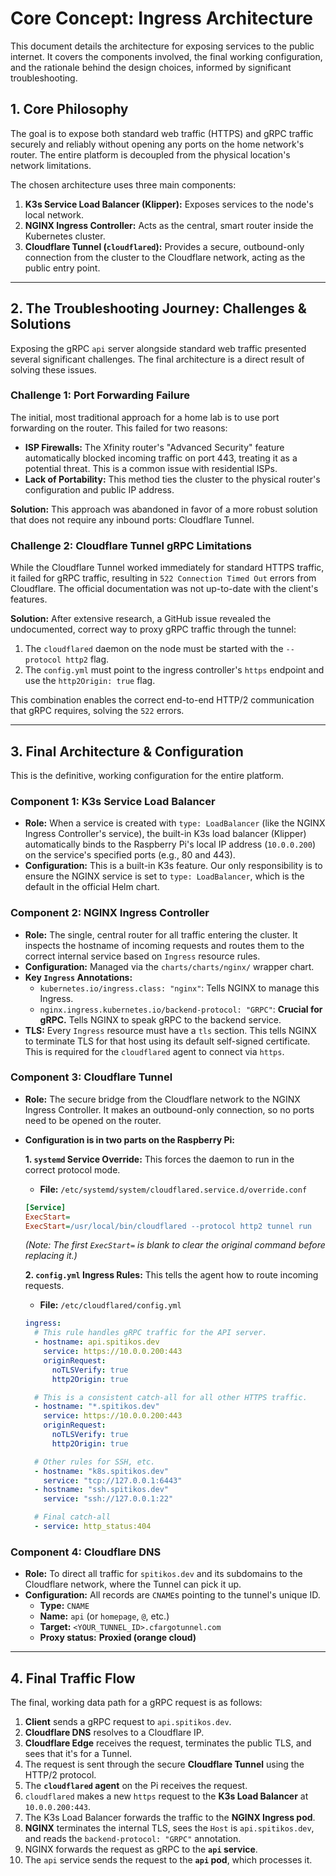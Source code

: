# Core Concept: Ingress Architecture

This document details the architecture for exposing services to the public internet. It covers the components involved, the final working configuration, and the rationale behind the design choices, informed by significant troubleshooting.

## 1. Core Philosophy

The goal is to expose both standard web traffic (HTTPS) and gRPC traffic securely and reliably without opening any ports on the home network's router. The entire platform is decoupled from the physical location's network limitations.

The chosen architecture uses three main components:
1.  **K3s Service Load Balancer (Klipper):** Exposes services to the node's local network.
2.  **NGINX Ingress Controller:** Acts as the central, smart router inside the Kubernetes cluster.
3.  **Cloudflare Tunnel (`cloudflared`):** Provides a secure, outbound-only connection from the cluster to the Cloudflare network, acting as the public entry point.

---

## 2. The Troubleshooting Journey: Challenges & Solutions

Exposing the gRPC `api` server alongside standard web traffic presented several significant challenges. The final architecture is a direct result of solving these issues.

### Challenge 1: Port Forwarding Failure

The initial, most traditional approach for a home lab is to use port forwarding on the router. This failed for two reasons:
*   **ISP Firewalls:** The Xfinity router's "Advanced Security" feature automatically blocked incoming traffic on port 443, treating it as a potential threat. This is a common issue with residential ISPs.
*   **Lack of Portability:** This method ties the cluster to the physical router's configuration and public IP address.

**Solution:** This approach was abandoned in favor of a more robust solution that does not require any inbound ports: Cloudflare Tunnel.

### Challenge 2: Cloudflare Tunnel gRPC Limitations

While the Cloudflare Tunnel worked immediately for standard HTTPS traffic, it failed for gRPC traffic, resulting in `522 Connection Timed Out` errors from Cloudflare. The official documentation was not up-to-date with the client's features.

**Solution:** After extensive research, a GitHub issue revealed the undocumented, correct way to proxy gRPC traffic through the tunnel:
1.  The `cloudflared` daemon on the node must be started with the `--protocol http2` flag.
2.  The `config.yml` must point to the ingress controller's `https` endpoint and use the `http2Origin: true` flag.

This combination enables the correct end-to-end HTTP/2 communication that gRPC requires, solving the `522` errors.

---

## 3. Final Architecture & Configuration

This is the definitive, working configuration for the entire platform.

### Component 1: K3s Service Load Balancer

*   **Role:** When a service is created with `type: LoadBalancer` (like the NGINX Ingress Controller's service), the built-in K3s load balancer (Klipper) automatically binds to the Raspberry Pi's local IP address (`10.0.0.200`) on the service's specified ports (e.g., 80 and 443).
*   **Configuration:** This is a built-in K3s feature. Our only responsibility is to ensure the NGINX service is set to `type: LoadBalancer`, which is the default in the official Helm chart.

### Component 2: NGINX Ingress Controller

*   **Role:** The single, central router for all traffic entering the cluster. It inspects the hostname of incoming requests and routes them to the correct internal service based on `Ingress` resource rules.
*   **Configuration:** Managed via the `charts/charts/nginx/` wrapper chart.
*   **Key `Ingress` Annotations:**
    *   `kubernetes.io/ingress.class: "nginx"`: Tells NGINX to manage this Ingress.
    *   `nginx.ingress.kubernetes.io/backend-protocol: "GRPC"`: **Crucial for gRPC.** Tells NGINX to speak gRPC to the backend service.
*   **TLS:** Every `Ingress` resource must have a `tls` section. This tells NGINX to terminate TLS for that host using its default self-signed certificate. This is required for the `cloudflared` agent to connect via `https`.

### Component 3: Cloudflare Tunnel

*   **Role:** The secure bridge from the Cloudflare network to the NGINX Ingress Controller. It makes an outbound-only connection, so no ports need to be opened on the router.
*   **Configuration is in two parts on the Raspberry Pi:**

    **1. `systemd` Service Override:** This forces the daemon to run in the correct protocol mode.
    *   **File:** `/etc/systemd/system/cloudflared.service.d/override.conf`
    ```ini
    [Service]
    ExecStart=
    ExecStart=/usr/local/bin/cloudflared --protocol http2 tunnel run
    ```
    *(Note: The first `ExecStart=` is blank to clear the original command before replacing it.)*

    **2. `config.yml` Ingress Rules:** This tells the agent how to route incoming requests.
    *   **File:** `/etc/cloudflared/config.yml`
    ```yaml
    ingress:
      # This rule handles gRPC traffic for the API server.
      - hostname: api.spitikos.dev
        service: https://10.0.0.200:443
        originRequest:
          noTLSVerify: true
          http2Origin: true

      # This is a consistent catch-all for all other HTTPS traffic.
      - hostname: "*.spitikos.dev"
        service: https://10.0.0.200:443
        originRequest:
          noTLSVerify: true
          http2Origin: true

      # Other rules for SSH, etc.
      - hostname: "k8s.spitikos.dev"
        service: "tcp://127.0.0.1:6443"
      - hostname: "ssh.spitikos.dev"
        service: "ssh://127.0.0.1:22"

      # Final catch-all
      - service: http_status:404
    ```

### Component 4: Cloudflare DNS

*   **Role:** To direct all traffic for `spitikos.dev` and its subdomains to the Cloudflare network, where the Tunnel can pick it up.
*   **Configuration:** All records are `CNAME`s pointing to the tunnel's unique ID.
    *   **Type:** `CNAME`
    *   **Name:** `api` (or `homepage`, `@`, etc.)
    *   **Target:** `<YOUR_TUNNEL_ID>.cfargotunnel.com`
    *   **Proxy status:** **Proxied (orange cloud)**

---

## 4. Final Traffic Flow

The final, working data path for a gRPC request is as follows:

1.  **Client** sends a gRPC request to `api.spitikos.dev`.
2.  **Cloudflare DNS** resolves to a Cloudflare IP.
3.  **Cloudflare Edge** receives the request, terminates the public TLS, and sees that it's for a Tunnel.
4.  The request is sent through the secure **Cloudflare Tunnel** using the HTTP/2 protocol.
5.  The **`cloudflared` agent** on the Pi receives the request.
6.  `cloudflared` makes a new `https` request to the **K3s Load Balancer** at `10.0.0.200:443`.
7.  The K3s Load Balancer forwards the traffic to the **NGINX Ingress pod**.
8.  **NGINX** terminates the internal TLS, sees the `Host` is `api.spitikos.dev`, and reads the `backend-protocol: "GRPC"` annotation.
9.  NGINX forwards the request as gRPC to the **`api` service**.
10. The `api` service sends the request to the **`api` pod**, which processes it.
